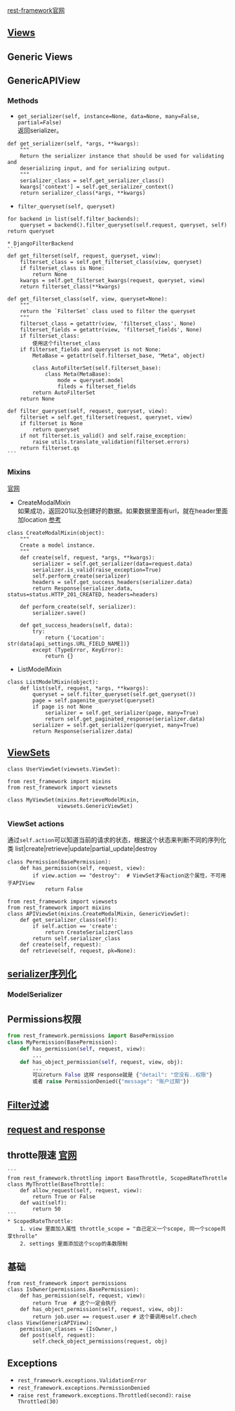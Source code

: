 [rest-framework官网](https://www.django-rest-framework.org/)

## [Views](./view.md)

## Generic Views
## GenericAPIView
### Methods
* `get_serializer(self, instance=None, data=None, many=False, partial=False)`  
返回serializer。
```
def get_serializer(self, *args, **kwargs):
    """
    Return the serializer instance that should be used for validating and
    deserializing input, and for serializing output.
    """
    serializer_class = self.get_serializer_class()
    kwargs['context'] = self.get_serializer_context()
    return serializer_class(*args, **kwargs)
```
* `filter_queryset(self, queryset)`
```
for backend in list(self.filter_backends):
    queryset = backend().filter_queryset(self.request, queryset, self)
return queryset
```
    * DjangoFilterBackend
    ```
    def get_filterset(self, request, queryset, view):
        filterset_class = self.get_filterset_class(view, queryset)
        if filterset_class is None:
            return None
        kwargs = self.get_filterset_kwargs(request, queryset, view)
        return filterset_class(**kwargs)

    def get_filterset_class(self, view, queryset=None):
        """
        return the `FilterSet` class used to filter the queryset
        """
        filterset_class = getattr(view, 'filterset_class', None)
        filterset_fields = getattr(view, 'filterset_fields', None)
        if filterset_class:
            使用这个filterset_class
        if filterset_fields and queryset is not None:
            MetaBase = getattr(self.filterset_base, "Meta", object)

            class AutoFilterSet(self.filterset_base):
                class Meta(MetaBase):
                    mode = queryset.model
                    fileds = filterset_fields
            return AutoFilterSet
        return None

    def filter_queryset(self, request, queryset, view):
        filterset = self.get_filterset(request, queryset, view)
        if filterset is None
            return queryset
        if not filterset.is_valid() and self.raise_exception:
            raise utils.translate_validation(filterset.errors)
        return filterset.qs
    ```

### Mixins
[官网](https://www.django-rest-framework.org/api-guide/generic-views/#mixins)
* CreateModalMixin  
如果成功，返回201以及创建好的数据。如果数据里面有url，就在header里面加location [参考](https://en.wikipedia.org/wiki/HTTP_location)
```
class CreateModalMixin(object):
    """
    Create a model instance.
    """
    def create(self, request, *args, **kwargs):
        serializer = self.get_serializer(data=request.data)
        serializer.is_valid(raise_exception=True)
        self.perform_create(serializer)
        headers = self.get_success_headers(serializer.data)
        return Response(serializer.data, status=status.HTTP_201_CREATED, headers=headers)

    def perform_create(self, serializer):
        serializer.save()

    def get_success_headers(self, data):
        try:
            return {'Location': str(data[api_settings.URL_FIELD_NAME])}
        except (TypeError, KeyError):
            return {}
```
* ListModelMixin
```
class ListModelMixin(object):
    def list(self, request, *args, **kwargs):
        queryset = self.filter_queryset(self.get_queryset())
        page = self.pagenite_queryset(queryset)
        if page is not None
            serializer = self.get_serializer(page, many=True)
            return self.get_paginated_response(serializer.data)
        serializer = self.get_serializer(queryset, many=True)
        return Response(serializer.data)
```

## [ViewSets](https://www.django-rest-framework.org/api-guide/viewsets/)
```
class UserViewSet(viewsets.ViewSet):
    
from rest_framework import mixins
from rest_framework import viewsets

class MyViewSet(mixins.RetrieveModelMixin,
                viewsets.GenericViewSet)
```

### ViewSet actions
通过`self.action`可以知道当前的请求的状态，根据这个状态来判断不同的序列化类
list|create|retrieve|update|partial_update|destroy
```
class Permission(BasePermission):
    def has_permission(self, request, view):
        if view.action == "destroy":  # ViewSet才有action这个属性，不可用于APIView
            return False

from rest_framework import viewsets
from rest_framework import mixins
class APIViewSet(mixins.CreateModalMixin, GenericViewSet):
    def get_serializer_class(self):
        if self.action == 'create':
            return CreateSerializerClass
        return self.serializer_class
    def create(self, request):
    def retrieve(self, request, pk=None):
```


## [serializer序列化](./serializer.md)
### ModelSerializer

## Permissions权限
```python
from rest_framework.permissions import BasePermission
class MyPermission(BasePermission):
    def has_permission(self, request, view):
        ...
    def has_object_permission(self, request, view, obj):
        ...
        可以return False 这样 response就是 {"detail": "您没有..权限"}
        或者 raise PermissionDenied({"message": "账户过期"})
```
## [Filter过滤](./filter.md)
## [request and response](./request_and_response.md)
## throtte限速 [官网](https://www.django-rest-framework.org/api-guide/throttling/)
    ```
    from rest_framework.throttling import BaseThrottle, ScopedRateThrottle
    class MyThrottle(BaseThrottle):
        def allow_request(self, request, view):
            return True or False
        def wait(self):
            return 50
    ```
    * ScopedRateThrottle:
        1. view 里面加入属性 throttle_scope = "自己定义一个scope, 同一个scope共享throlle"
        2. settings 里面添加这个scop的条数限制

## 基础  
    from rest_framework import permissions
    class IsOwner(permissions.BasePermission):
        def has_permission(self, request, view):
            return True  # 这个一定会执行
        def has_object_permission(self, request, view, obj):
            return job.user == request.user # 这个要调用self.chech
    class View(GenericAPIView):
        permission_classes = (IsOwner,)
        def post(self, request):
            self.check_object_permissions(request, obj)

## Exceptions
* `rest_framework.exceptions.ValidationError`
* `rest_framework.exceptions.PermissionDenied`
* `raise rest_framework.exceptions.Throttled(second)`: `raise Throttled(30)`
